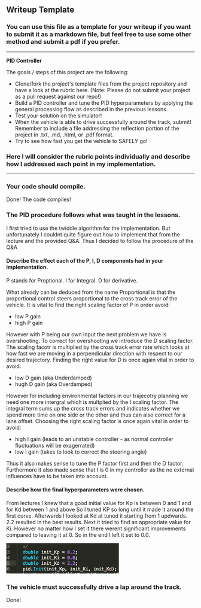 ## Writeup Template
### You can use this file as a template for your writeup if you want to submit it as a markdown file, but feel free to use some other method and submit a pdf if you prefer.

---

**PID Controller**

The goals / steps of this project are the following:

* Clone/fork the project's template files from the project repository and have a look at the rubric here. (Note: Please do not submit your project as a pull request against our repo!)
* Build a PID controller and tune the PID hyperparameters by applying the general processing flow as described in the previous lessons.
* Test your solution on the simulator!
* When the vehicle is able to drive successfully around the track, submit! Remember to include a file addressing the reflection portion of the project in .txt, .md, .html, or .pdf format.
* Try to see how fast you get the vehicle to SAFELY go!

[//]: # (Image References)
[image1]: ./PID.png


### Here I will consider the rubric points individually and describe how I addressed each point in my implementation.  

---
### Your code should compile.

Done! The code compiles!

### The PID procedure follows what was taught in the lessons.

I first tried to use the twiddle algorithm for the implementation. But unfortunately I couldnt quite figure out how to implement that from the lecture and the provided Q&A. Thus I decided to follow the procedure of the Q&A

#### Describe the effect each of the P, I, D components had in your implementation.

P stands for Proptional. I for Integral. D for derivative.

What already can be deduced from the name Proportional is that the proportional control steers proportional to the cross track error of the vehicle. It is vital to find the right scaling factor of P in order avoid:
* low P gain
* high P gain

However with P being our own input the next problem we have is overshooting. To correct for overshooting we introduce the D scaling factor. The scaling facotr is multiplied by the cross track error rate which looks at how fast we are moving in a perpendicular direction with respect to our desired trajectory. Finding the right value for D is once again vital in order to avoid:
* low D gain (aka Underdamped)
* hugh D gain (aka Overdamped)

However for including environmental factors in our trajecotry planning we need one more intergral which is multplied by the I scaling factor. The integral term sums up the cross track errors and indicates whether we spend more time on one side or the other and thus can also correct for a lane offset. Choosing the right scaling factor is once again vital in order to avoid:
* high I gain (leads to an unstable controller - as normal controller fluctuations will be exagerrated)
* low I gain (takes to look to correct the steering angle)

Thus it also makes sense to tune the P factor first and then the D factor. Furthermore it also made sense that I is 0 in my controller as the no external influences have to be taken into account.


#### Describe how the final hyperparameters were chosen.

 From lectures I knew that a good initial value for Kp is between 0 and 1 and for Kd between 1 and above
 So I tuned KP so long until it made it around the first curve. 
 Afterwards I looked at Kd at tuned it starting from 1 updwards. 2.2 resulted in the best results. 
 Next it tried to find an appropriate value for Ki. 
 However no matter how I set it there werent significant improvements compared to leaving it at 0.
 So in the end I left it set to 0.0.

 ![alt text][image1]


### The vehicle must successfully drive a lap around the track.

Done!



